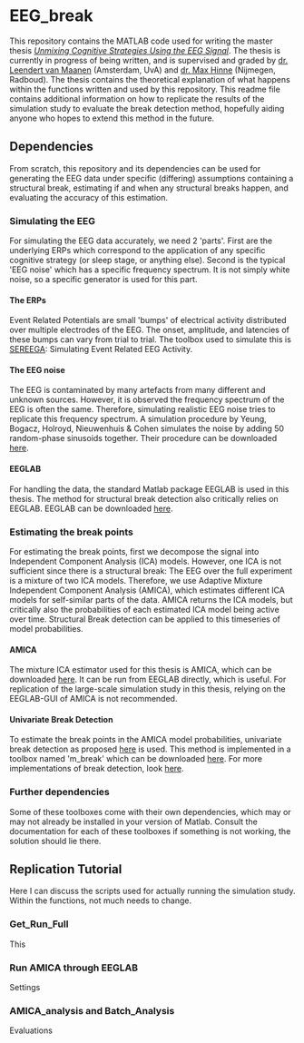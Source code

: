 # EEG_break
This repository contains the MATLAB code used for writing the master thesis [_Unmixing Cognitive Strategies Using the EEG Signal_](https://www.overleaf.com/read/tkgqkrqbdgjr). The thesis is currently in progress of being written, and is supervised and graded by [dr. Leendert van Maanen](https://www.leendertvanmaanen.com) (Amsterdam, UvA) and [dr. Max Hinne](http://www.cs.ru.nl/~mhinne/) (Nijmegen, Radboud). The thesis contains the theoretical explanation of what happens within the functions written and used by this repository. This readme file contains additional information on how to replicate the results of the simulation study to evaluate the break detection method, hopefully aiding anyone who hopes to extend this method in the future.

## Dependencies
From scratch, this repository and its dependencies can be used for generating the EEG data under specific (differing) assumptions containing a structural break, estimating if and when any structural breaks happen, and evaluating the accuracy of this estimation.

### Simulating the EEG
For simulating the EEG data accurately, we need 2 'parts'. First are the underlying ERPs which correspond to the application of any specific cognitive strategy (or sleep stage, or anything else). Second is the typical 'EEG noise' which has a specific frequency spectrum. It is not simply white noise, so a specific generator is used for this part.

#### The ERPs
Event Related Potentials are small 'bumps' of electrical activity distributed over multiple electrodes of the EEG. The onset, amplitude, and latencies of these bumps can vary from trial to trial. The toolbox used to simulate this is [SEREEGA](https://github.com/lrkrol/SEREEGA): Simulating Event Related EEG Activity.

#### The EEG noise
The EEG is contaminated by many artefacts from many different and unknown sources. However, it is observed the frequency spectrum of the EEG is often the same. Therefore, simulating realistic EEG noise tries to replicate this frequency spectrum. A simulation procedure by Yeung, Bogacz, Holroyd, Nieuwenhuis & Cohen simulates the noise by adding 50 random-phase sinusoids together. Their procedure can be downloaded [here](https://data.mrc.ox.ac.uk/data-set/simulated-eeg-data-generator).

#### EEGLAB
For handling the data, the standard Matlab package EEGLAB is used in this thesis. The method for structural break detection also critically relies on EEGLAB. EEGLAB can be downloaded [here](https://sccn.ucsd.edu/eeglab/download.php).

### Estimating the break points
For estimating the break points, first we decompose the signal into Independent Component Analysis (ICA) models. However, one ICA is not sufficient since there is a structural break: The EEG over the full experiment is a mixture of two ICA models. Therefore, we use Adaptive Mixture Independent Component Analysis (AMICA), which estimates different ICA models for self-similar parts of the data. AMICA returns the ICA models, but critically also the probabilities of each estimated ICA model being active over time. Structural Break detection can be applied to this timeseries of model probabilities.

#### AMICA
The mixture ICA estimator used for this thesis is AMICA, which can be downloaded [here](https://sccn.ucsd.edu/~jason/amica_web.html). It can be run from EEGLAB directly, which is useful. For replication of the large-scale simulation study in this thesis, relying on the EEGLAB-GUI of AMICA is not recommended.

#### Univariate Break Detection
To estimate the break points in the AMICA model probabilities, univariate break detection as proposed [here]() is used. This method is implemented in a toolbox named 'm_break' which can be downloaded [here](http://people.bu.edu/perron/code/m-break-matlab.zip). For more implementations of break detection, look [here](http://people.bu.edu/perron/code.html).

### Further dependencies
Some of these toolboxes come with their own dependencies, which may or may not already be installed in your version of Matlab. Consult the documentation for each of these toolboxes if something is not working, the solution should lie there.

## Replication Tutorial
Here I can discuss the scripts used for actually running the simulation study. Within the functions, not much needs to change.

### Get_Run_Full
This

### Run AMICA through EEGLAB
Settings

### AMICA_analysis and Batch_Analysis
Evaluations
